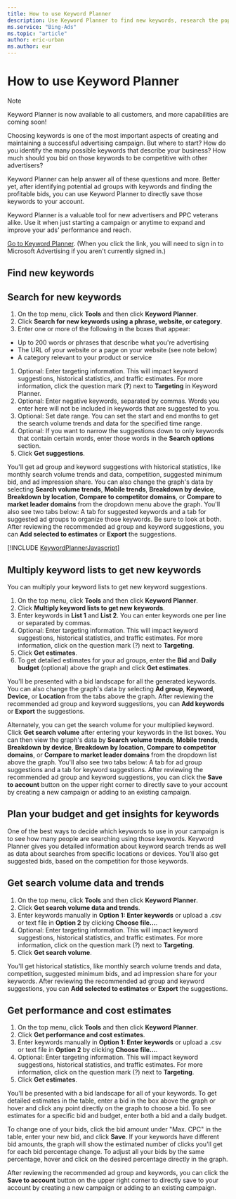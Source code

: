 ```yaml
---
title: How to use Keyword Planner
description: Use Keyword Planner to find new keywords, research the popularity of those keywords and then organize them into meaningful ad groups and campaigns.
ms.service: "Bing-Ads"
ms.topic: "article"
author: eric-urban
ms.author: eur
---
```


# How to use Keyword Planner

> [!NOTE]
> Keyword Planner is now available to all customers, and more capabilities are coming soon!

Choosing keywords is one of the most important aspects of creating and maintaining a successful advertising campaign. But where to start? How do you identify the many possible keywords that describe your business? How much should you bid on those keywords to be competitive with other advertisers?

Keyword Planner can help answer all of these questions and more. Better yet, after identifying potential ad groups with keywords and finding the profitable bids, you can use Keyword Planner to directly save those keywords to your account.

Keyword Planner is a valuable tool for new advertisers and PPC veterans alike. Use it when just starting a campaign or anytime to expand and improve your ads' performance and reach.

[Go to Keyword Planner](https://go.microsoft.com/fwlink?LinkId=624008). (When you click the link, you will need to sign in to Microsoft Advertising if you aren't currently signed in.)

## Find new keywords
## Search for new keywords

1. On the top menu, click **Tools** and then click **Keyword Planner**.
1. Click **Search for new keywords using a phrase, website, or category**.
1. Enter one or more of the following in the boxes that appear:
  - Up to 200 words or phrases that describe what you're advertising
  - The URL of your website or a page on your website (see note below)
  - A category relevant to your product or service

1. Optional: Enter targeting information.             This will impact keyword suggestions, historical statistics, and traffic estimates. For more information, click the question mark (**?**) next to **Targeting** in Keyword Planner.
1. Optional: Enter negative keywords, separated by commas. Words you enter here will not be included in keywords that are suggested to you.
1. Optional: Set date range.          You can set the start and end months to get the search volume trends and data for the specified time range.
1. Optional: If you want to narrow the suggestions down to only keywords that contain certain words, enter those words in the **Search options** section.
1. Click **Get suggestions**.

You'll get ad group and keyword suggestions with historical statistics, like monthly search volume trends and data, competition,  suggested minimum bid, and ad impression share. You can also change the graph's data by selecting **Search volume trends**, **Mobile trends**, **Breakdown by device**, **Breakdown by location**, **Compare to competitor domains**, or **Compare to market leader domains** from the dropdown menu above the graph. You'll also see two tabs below: A tab for suggested keywords and a tab for suggested ad groups to organize those keywords. Be sure to look at both. After reviewing the recommended ad group and keyword suggestions, you can **Add selected to estimates** or **Export** the suggestions.

[!INCLUDE [KeywordPlannerJavascript](./includes/KeywordPlannerJavascript.md)]
## Multiply keyword lists to get new keywords

You can multiply your keyword lists to get new keyword suggestions.

1. On the top menu, click **Tools** and then click **Keyword Planner**.
1. Click **Multiply keyword lists to get new keywords**.
1. Enter keywords in **List 1** and **List 2**. You can enter keywords one per line or separated by commas.
1. Optional: Enter targeting information.              This will impact keyword suggestions, historical statistics, and traffic estimates. For more information, click on the question mark (?) next to **Targeting**.
1. Click **Get estimates**.
1. To get detailed estimates for your ad groups, enter the **Bid** and **Daily budget** (optional) above the graph and click **Get estimates**.

You'll be presented with a bid landscape for all the generated keywords. You can also change the graph's data by selecting **Ad group**, **Keyword**, **Device**, or **Location** from the tabs above the graph. After reviewing the recommended ad group and keyword suggestions, you can **Add keywords** or **Export** the suggestions.

Alternately, you can get the search volume for your multiplied keyword. Click **Get search volume** after entering your keywords in the list boxes. You can then view the graph's data by **Search volume trends**, **Mobile trends**, **Breakdown by device**, **Breakdown by location**, **Compare to competitor domains**, or **Compare to market leader domains** from the dropdown list above the graph. You'll also see two tabs below: A tab for ad group suggestions and a tab for keyword suggestions. After reviewing the recommended ad group and keyword suggestions, you can click the **Save to account** button on the upper right corner to directly save to your account by creating a new campaign or adding to an existing campaign.

## Plan your budget and get insights for keywords
One of the best ways to decide which keywords to use in your campaign is to see how many people are searching using those keywords. Keyword Planner gives you detailed information about keyword search trends as well as data about searches from specific locations or devices. You’ll also get suggested bids, based on the competition for those keywords.

## Get search volume data and trends

1. On the top menu, click **Tools** and then click **Keyword Planner**.
1. Click **Get search volume data and trends**.
1. Enter keywords manually in **Option 1: Enter keywords** or upload a .csv or text file in **Option 2** by clicking **Choose file...**.
1. Optional: Enter targeting information.              This will impact keyword suggestions, historical statistics, and traffic estimates. For more information, click on the question mark (?) next to **Targeting**.
1. Click **Get search volume**.

You'll get historical statistics, like monthly search volume trends and data, competition, suggested minimum bids, and ad impression share for your keywords. After reviewing the recommended ad group and keyword suggestions, you can **Add selected to estimates** or **Export** the suggestions.

## Get performance and cost estimates

1. On the top menu, click **Tools** and then click **Keyword Planner**.
1. Click **Get performance and cost estimates**.
1. Enter keywords manually in **Option 1: Enter keywords** or upload a .csv or text file in **Option 2** by clicking **Choose file...**.
1. Optional: Enter targeting information.             This will impact keyword suggestions, historical statistics, and traffic estimates. For more information, click on the question mark (?) next to **Targeting**.
1. Click **Get estimates**.

You'll be presented with a bid landscape for all of your keywords. To get detailed estimates in the table, enter a bid in the box above the graph or hover and click any point directly on the graph to choose a bid. To see estimates for a specific bid and budget, enter both a bid and a daily budget.

To change one of your bids, click the bid amount under "Max. CPC" in the table, enter your new bid, and click **Save**. If your keywords have different bid amounts, the graph will show the estimated number of clicks you'll get for each bid percentage change. To adjust all your bids by the same percentage, hover and click on the desired percentage directly in the graph.

After reviewing the recommended ad group and keywords, you can click the **Save to account** button on the upper right corner to directly save to your account by creating a new campaign or adding to an existing campaign.


